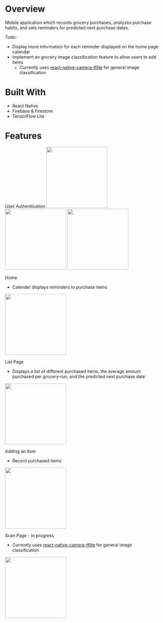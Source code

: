 # Overview
Mobile application which records grocery purchases, analyzes purchase habits, and sets reminders for predicted next purchase dates.

Todo:
- Display more information for each reminder displayed on the home page calendar
- Implement an grocery image classification feature to allow users to add items
    - Currently uses [react-native-camera-tflite](https://www.npmjs.com/package/react-native-camera-tflite) for general image classification

# Built With
- React Native
- Firebase & Firestore
- TensorFlow Lite

# Features

User Authentication 
<img src="https://user-images.githubusercontent.com/46658332/153329979-b898dfe9-2c76-42eb-a4e7-2049ea669eb6.png" width="200">
<img src="https://user-images.githubusercontent.com/46658332/153330002-cf860fb2-b66b-4938-a36a-0e6ae6591e7a.png" width="200">
<img src="https://user-images.githubusercontent.com/46658332/153330049-ff160e11-10dc-47a9-93f3-303830442d2d.png" width="200">

Home
- Calender displays reminders to purchase items
<img src="https://user-images.githubusercontent.com/46658332/153330063-f6f994af-36e4-4dc7-b36d-cce5baa86cc4.png" width="200">

List Page
- Displays a list of different purchased items, the average amount purchased per grocery-run, and the predicted next purchase date
<img src="https://user-images.githubusercontent.com/46658332/153330116-bec2ae6d-53ff-4222-98b9-c22d5e2df9b9.png" width="200">

Adding an Item
- Record purchased items
<img src="https://user-images.githubusercontent.com/46658332/153330240-5556f64b-cd9b-4a4e-a29a-ded717db640a.png" width="200">

Scan Page - In progress
- Currently uses [react-native-camera-tflite](https://www.npmjs.com/package/react-native-camera-tflite) for general image classification
<img src="https://user-images.githubusercontent.com/46658332/153330265-a672c580-8a9d-40c8-adfb-c2d874eb6a21.png" width="200">







